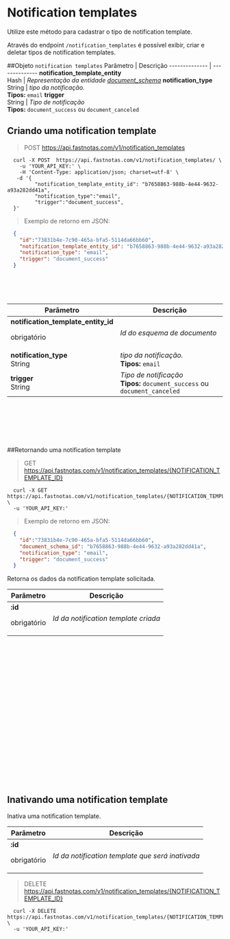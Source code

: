 # Notification templates

  Utilize este método para cadastrar o tipo de notification template.

  Através do endpoint `/notification_templates` é possível exibir, criar e deletar tipos de notification templates.


##Objeto `notification templates`
  Parâmetro |  Descrição
  -------------- | --------------
  **notification_template_entity** <br> Hash | *Representação da entidade [document_schema](#document-schemas)*
  **notification_type**  <br> String | *tipo da notificação.* <br> **Tipos:** `email`
  **trigger**  <br> String | *Tipo de notificação* <br> **Tipos:** `document_success` ou `document_canceled`

## Criando uma notification template

  > POST https://api.fastnotas.com/v1/notification_templates

  ```shell
    curl -X POST  https://api.fastnotas.com/v1/notification_templates/ \
      -u 'YOUR_API_KEY:' \
      -H 'Content-Type: application/json; charset=utf-8' \
     -d '{
           "notification_template_entity_id": "b7658863-988b-4e44-9632-a93a282dd41a",
           "notification_type":"email",
           "trigger":"document_success",
    }'
  ```
  > Exemplo de retorno em JSON:

  ```json
    {
      "id":"73831b4e-7c90-465a-bfa5-5114da66bb60",
      "notification_template_entity_id": "b7658863-988b-4e44-9632-a93a282dd41a",
      "notification_type": "email",
      "trigger": "document_success"
    }
  ```




  <br> <br> <br>

  Parâmetro |  Descrição
 -------------- | --------------
  **notification_template_entity_id**  <br> <p> obrigatório </p> | *Id do esquema de documento*
  **notification_type**  <br> String | *tipo da notificação.* <br> **Tipos:** `email`
  **trigger**  <br> String | *Tipo de notificação* <br> **Tipos:** `document_success` ou `document_canceled`

  <br> <br> <br> <br> <br>

##Retornando uma notification template

  > GET https://api.fastnotas.com/v1/notification_templates/{NOTIFICATION_TEMPLATE_ID}

  ```shell
    curl -X GET https://api.fastnotas.com/v1/notification_templates/{NOTIFICATION_TEMPLATE_ID} \
    -u 'YOUR_API_KEY:'
  ```
  > Exemplo de retorno em JSON:

  ```json
    {
      "id":"73831b4e-7c90-465a-bfa5-5114da66bb60",
      "document_schema_id": "b7658863-988b-4e44-9632-a93a282dd41a",
      "notification_type": "email",
      "trigger": "document_success"
    }
  ```

  Retorna os dados da notification template solicitada.

  Parâmetro | Descrição
 -------------- | --------------
  **:id** <br> <p>obrigatório</p> | *Id da notification template criada*


<br> <br> <br> <br> <br> <br> <br> <br> <br> <br> <br>
<br> <br> <br> <br> <br> <br> <br> <br>


## Inativando uma notification template

Inativa uma notification template.

  Parâmetro | Descrição
 -------------- | --------------
  **:id** <br> <p>obrigatório</p> | *Id da notification template que será inativada*

  > DELETE https://api.fastnotas.com/v1/notification_templates/{NOTIFICATION_TEMPLATE_ID}

  ```shell
    curl -X DELETE https://api.fastnotas.com/v1/notification_templates/{NOTIFICATION_TEMPLATE_ID} \
    -u 'YOUR_API_KEY:'
  ```
